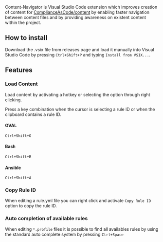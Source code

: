 Content-Navigator is Visual Studio Code extension which improves creation of content for [ComplianceAsCode/content](https://github.com/ComplianceAsCode/content/) by enabling faster navigation between content files and by providing awareness on existent content within the project.

## How to install

Download the .vsix file from releases page and load it manually into Visual Studio Code by pressing `Ctrl+Shift+P` and typing `Install from VSIX...`.

## Features

### Load Content

Load content by activating a hotkey or selecting the option through right clicking.

Press a key combination when the cursor is selecting a rule ID or when the clipboard contains a rule ID.

#### OVAL

`Ctrl+Shift+O`

#### Bash

`Ctrl+Shift+B`

#### Ansible

`Ctrl+Shift+A`

### Copy Rule ID

When editing a rule.yml file you can right click and activate `Copy Rule ID` option to copy the rule ID.

### Auto completion of available rules

When editing `*.profile` files it is possible to find all availables rules by using the standard auto complete system by pressing `Ctrl+Space`
